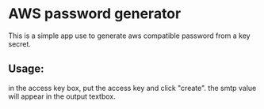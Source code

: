 AWS password generator
========================
This is a simple app use to generate aws compatible password from a key secret.

Usage:
-------------
in the access key box, put the access key and click "create". the smtp value will appear in the output textbox. 
